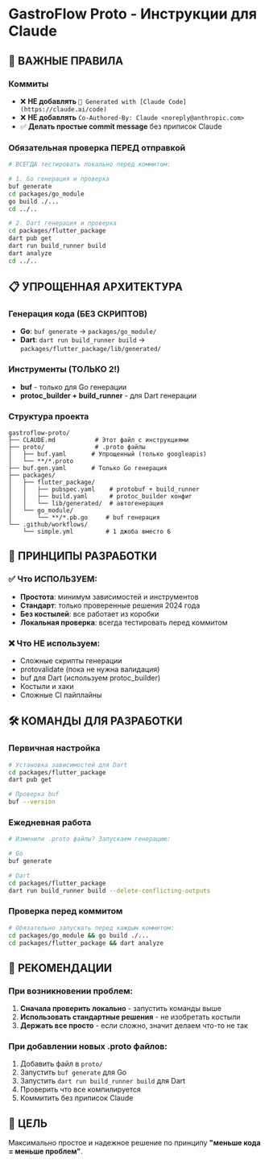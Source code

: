 # GastroFlow Proto - Инструкции для Claude

## 🚨 ВАЖНЫЕ ПРАВИЛА

### Коммиты
- ❌ **НЕ добавлять** `🤖 Generated with [Claude Code](https://claude.ai/code)`
- ❌ **НЕ добавлять** `Co-Authored-By: Claude <noreply@anthropic.com>`
- ✅ **Делать простые commit message** без приписок Claude

### Обязательная проверка ПЕРЕД отправкой
```bash
# ВСЕГДА тестировать локально перед коммитом:

# 1. Go генерация и проверка
buf generate
cd packages/go_module
go build ./...
cd ../..

# 2. Dart генерация и проверка  
cd packages/flutter_package
dart pub get
dart run build_runner build
dart analyze
cd ../..
```

## 📋 УПРОЩЕННАЯ АРХИТЕКТУРА

### Генерация кода (БЕЗ СКРИПТОВ)
- **Go**: `buf generate` → `packages/go_module/`
- **Dart**: `dart run build_runner build` → `packages/flutter_package/lib/generated/`

### Инструменты (ТОЛЬКО 2!)
- **buf** - только для Go генерации
- **protoc_builder + build_runner** - для Dart генерации

### Структура проекта
```
gastroflow-proto/
├── CLAUDE.md           # Этот файл с инструкциями
├── proto/              # .proto файлы
│   ├── buf.yaml       # Упрощенный (только googleapis)
│   └── **/*.proto
├── buf.gen.yaml       # Только Go генерация
├── packages/
│   ├── flutter_package/
│   │   ├── pubspec.yaml    # protobuf + build_runner
│   │   ├── build.yaml      # protoc_builder конфиг
│   │   └── lib/generated/  # автогенерация
│   └── go_module/
│       └── **/*.pb.go     # buf генерация
└── .github/workflows/
    └── simple.yml         # 1 джоба вместо 6
```

## 🎯 ПРИНЦИПЫ РАЗРАБОТКИ

### ✅ Что ИСПОЛЬЗУЕМ:
- **Простота**: минимум зависимостей и инструментов
- **Стандарт**: только проверенные решения 2024 года
- **Без костылей**: все работает из коробки
- **Локальная проверка**: всегда тестировать перед коммитом

### ❌ Что НЕ используем:
- Сложные скрипты генерации
- protovalidate (пока не нужна валидация)
- buf для Dart (используем protoc_builder)
- Костыли и хаки
- Сложные CI пайплайны

## 🛠️ КОМАНДЫ ДЛЯ РАЗРАБОТКИ

### Первичная настройка
```bash
# Установка зависимостей для Dart
cd packages/flutter_package
dart pub get

# Проверка buf
buf --version
```

### Ежедневная работа
```bash
# Изменили .proto файлы? Запускаем генерацию:

# Go
buf generate

# Dart  
cd packages/flutter_package
dart run build_runner build --delete-conflicting-outputs
```

### Проверка перед коммитом
```bash
# Обязательно запускать перед каждым коммитом:
cd packages/go_module && go build ./...
cd packages/flutter_package && dart analyze
```

## 📝 РЕКОМЕНДАЦИИ

### При возникновении проблем:
1. **Сначала проверить локально** - запустить команды выше
2. **Использовать стандартные решения** - не изобретать костыли
3. **Держать все просто** - если сложно, значит делаем что-то не так

### При добавлении новых .proto файлов:
1. Добавить файл в `proto/`
2. Запустить `buf generate` для Go
3. Запустить `dart run build_runner build` для Dart
4. Проверить что все компилируется
5. Коммитить без приписок Claude

## 🎯 ЦЕЛЬ
Максимально простое и надежное решение по принципу **"меньше кода = меньше проблем"**.
